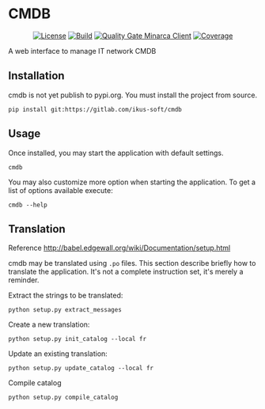 # CMDB

<p align="center">
<a href="LICENSE"><img alt="License" src="https://img.shields.io/badge/license-GPL--3.0-orange"></a>
<a href="https://gitlab.com/ikus-soft/cmdb/pipelines"><img alt="Build" src="https://gitlab.com/ikus-soft/cmdb/badges/master/pipeline.svg"></a>
<a href="https://sonar.ikus-soft.com/dashboard?id=cmdb"><img alt="Quality Gate Minarca Client" src="https://sonar.ikus-soft.com/api/project_badges/measure?project=cmdb&metric=alert_status"></a>
<a href="https://sonar.ikus-soft.com/dashboard?id=cmdb"><img alt="Coverage" src="https://sonar.ikus-soft.com/api/project_badges/measure?project=cmdb&metric=coverage"></a>
</p>

A web interface to manage IT network CMDB

## Installation

cmdb is not yet publish to pypi.org. You must install the project from source.

    pip install git:https://gitlab.com/ikus-soft/cmdb

## Usage

Once installed, you may start the application with default settings.

    cmdb

You may also customize more option when starting the application. To get a list of options available execute:

    cmdb --help

## Translation

Reference http://babel.edgewall.org/wiki/Documentation/setup.html

cmdb may be translated using `.po` files. This section describe briefly
how to translate the application. It's not a complete instruction set, it's merely a reminder.

Extract the strings to be translated:

    python setup.py extract_messages

Create a new translation:

    python setup.py init_catalog --local fr

Update an existing translation:

    python setup.py update_catalog --local fr

Compile catalog

    python setup.py compile_catalog
